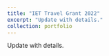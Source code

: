 ```yaml
---
title: "IET Travel Grant 2022"
excerpt: "Update with details."
collection: portfolio
---
```


Update with details.
